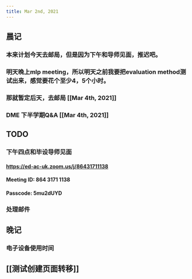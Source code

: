 ```yaml
---
title: Mar 2nd, 2021
---
```


## 晨记
### 本来计划今天去邮局，但是因为下午和导师见面，推迟吧。
### 明天晚上mlp meeting，所以明天之前我要把evaluation method测试出来，感觉要花个至少4，5个小时。
### 那就暂定后天，去邮局 [[Mar 4th, 2021]]
### DME 下半学期Q&A [[Mar 4th, 2021]]
###
## TODO
### 下午四点和毕设导师见面
#### https://ed-ac-uk.zoom.us/j/86431711138
#### Meeting ID: 864 3171 1138
#### Passcode: 5mu2dUYD
### 处理邮件
## 晚记
### 电子设备使用时间
###
## [[测试创建页面转移]]
